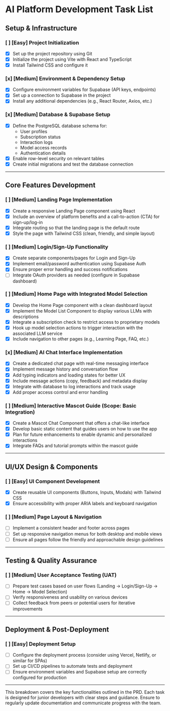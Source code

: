 # AI Platform Development Task List

## Setup & Infrastructure

### [ ] **[Easy]** Project Initialization
- [x] Set up the project repository using Git
- [x] Initialize the project using Vite with React and TypeScript
- [x] Install Tailwind CSS and configure it

### [x] **[Medium]** Environment & Dependency Setup
- [x] Configure environment variables for Supabase (API keys, endpoints)
- [x] Set up a connection to Supabase in the project
- [x] Install any additional dependencies (e.g., React Router, Axios, etc.)

### [x] **[Medium]** Database & Supabase Setup
- [x] Define the PostgreSQL database schema for:
  - User profiles
  - Subscription status
  - Interaction logs
  - Model access records
  - Authentication details
- [x] Enable row-level security on relevant tables
- [x] Create initial migrations and test the database connection

---

## Core Features Development

### [ ] **[Medium]** Landing Page Implementation
- [x] Create a responsive Landing Page component using React
- [x] Include an overview of platform benefits and a call-to-action (CTA) for sign-up/log-in
- [x] Integrate routing so that the landing page is the default route
- [x] Style the page with Tailwind CSS (clean, friendly, and simple layout)

### [ ] **[Medium]** Login/Sign-Up Functionality
- [x] Create separate components/pages for Login and Sign-Up
- [x] Implement email/password authentication using Supabase Auth
- [x] Ensure proper error handling and success notifications
- [ ] Integrate OAuth providers as needed (configure in Supabase dashboard)

### [ ] **[Medium]** Home Page with Integrated Model Selection
- [x] Develop the Home Page component with a clean dashboard layout
- [x] Implement the Model List Component to display various LLMs with descriptions
- [x] Integrate a subscription check to restrict access to proprietary models
- [x] Hook up model selection actions to trigger interaction with the associated LLM service
- [x] Include navigation to other pages (e.g., Learning Page, FAQ, etc.)

### [x] **[Medium]** AI Chat Interface Implementation
- [x] Create a dedicated chat page with real-time messaging interface
- [x] Implement message history and conversation flow
- [x] Add typing indicators and loading states for better UX
- [x] Include message actions (copy, feedback) and metadata display
- [x] Integrate with database to log interactions and track usage
- [x] Add proper access control and error handling

### [ ] **[Medium]** Interactive Mascot Guide (Scope: Basic Integration)
- [x] Create a Mascot Chat Component that offers a chat-like interface
- [x] Develop basic static content that guides users on how to use the app
- [x] Plan for future enhancements to enable dynamic and personalized interactions
- [x] Integrate FAQs and tutorial prompts within the mascot guide

---

## UI/UX Design & Components

### [ ] **[Easy]** UI Component Development
- [x] Create reusable UI components (Buttons, Inputs, Modals) with Tailwind CSS
- [x] Ensure accessibility with proper ARIA labels and keyboard navigation

### [ ] **[Medium]** Page Layout & Navigation
- [ ] Implement a consistent header and footer across pages
- [ ] Set up responsive navigation menus for both desktop and mobile views
- [ ] Ensure all pages follow the friendly and approachable design guidelines

---

## Testing & Quality Assurance

### [ ] **[Medium]** User Acceptance Testing (UAT)
- [ ] Prepare test cases based on user flows (Landing → Login/Sign-Up → Home → Model Selection)
- [ ] Verify responsiveness and usability on various devices
- [ ] Collect feedback from peers or potential users for iterative improvements

---

## Deployment & Post-Deployment

### [ ] **[Easy]** Deployment Setup
- [ ] Configure the deployment process (consider using Vercel, Netlify, or similar for SPAs)
- [ ] Set up CI/CD pipelines to automate tests and deployment
- [ ] Ensure environment variables and Supabase setup are correctly configured for production

---

This breakdown covers the key functionalities outlined in the PRD. Each task is designed for junior developers with clear steps and guidance. Ensure to regularly update documentation and communicate progress with the team.